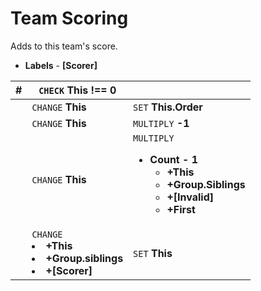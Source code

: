 # Team Scoring

Adds to this team's score.

 - **Labels** - **[Scorer]**

| #| `CHECK` **This !== 0**||
| ---| ---| ---|
|| `CHANGE` **This**| `SET` **This.Order**|
|| `CHANGE` **This**| `MULTIPLY` **-1**|
|| `CHANGE` **This**| `MULTIPLY` **<ul><li>Count - 1 <ul><li>+This <li>+Group.Siblings <li>+[Invalid] <li>+First</ol>**|
|| `CHANGE` **<li>+This <li>+Group.siblings <li>+[Scorer]**| `SET` **This**|
